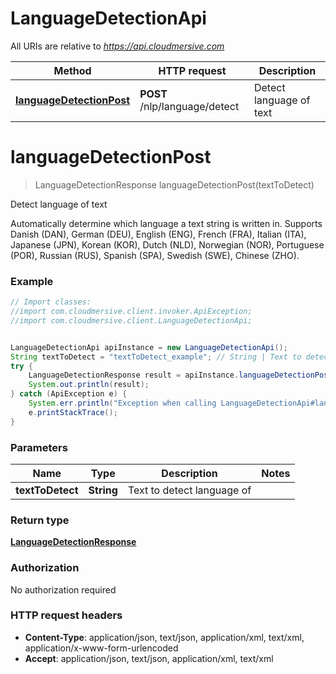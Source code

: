 # LanguageDetectionApi

All URIs are relative to *https://api.cloudmersive.com*

Method | HTTP request | Description
------------- | ------------- | -------------
[**languageDetectionPost**](LanguageDetectionApi.md#languageDetectionPost) | **POST** /nlp/language/detect | Detect language of text


<a name="languageDetectionPost"></a>
# **languageDetectionPost**
> LanguageDetectionResponse languageDetectionPost(textToDetect)

Detect language of text

Automatically determine which language a text string is written in.  Supports Danish (DAN), German (DEU), English (ENG), French (FRA), Italian (ITA), Japanese (JPN), Korean (KOR), Dutch (NLD), Norwegian (NOR), Portuguese (POR), Russian (RUS), Spanish (SPA), Swedish (SWE), Chinese (ZHO).

### Example
```java
// Import classes:
//import com.cloudmersive.client.invoker.ApiException;
//import com.cloudmersive.client.LanguageDetectionApi;


LanguageDetectionApi apiInstance = new LanguageDetectionApi();
String textToDetect = "textToDetect_example"; // String | Text to detect language of
try {
    LanguageDetectionResponse result = apiInstance.languageDetectionPost(textToDetect);
    System.out.println(result);
} catch (ApiException e) {
    System.err.println("Exception when calling LanguageDetectionApi#languageDetectionPost");
    e.printStackTrace();
}
```

### Parameters

Name | Type | Description  | Notes
------------- | ------------- | ------------- | -------------
 **textToDetect** | **String**| Text to detect language of |

### Return type

[**LanguageDetectionResponse**](LanguageDetectionResponse.md)

### Authorization

No authorization required

### HTTP request headers

 - **Content-Type**: application/json, text/json, application/xml, text/xml, application/x-www-form-urlencoded
 - **Accept**: application/json, text/json, application/xml, text/xml

